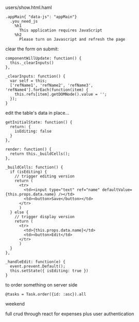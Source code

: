 users/show.html.haml
```
.appMain{ "data-js": "appMain"}
  .you_need_js
    %h1
      This application requires JavaScript
    %h2
      Please turn on Javascript and refresh the page
```











clear the form on submit:
```
componentWillUpdate: function() {
  this._clearInputs()
},

_clearInputs: function() {
  var self = this;
  ['refName1', 'refName2', 'refName3', 'refName4'].forEach(function(item) {
    this.refs[item].getDOMNode().value = '';
  });
}
```

edit the table's data in place...
```
getInitialState: function() {
  return: {
    isEditing: false
  }
},

render: function() {
  return this._buildCells();
},

_buildCells: function() {
  if (isEditing) {
    // trigger editing version
    return (
      <tr>
        <td><input type="text" ref="name" defaultValue={this.props.data.name} /></td>
        <td><button>Save</button></td>
      </tr>
      )
  } else {
    // trigger display version
    return (
      <tr>
        <td>{this.props.data.name}</td>
        <td><button>Edit</td>
      </tr>
      )
  }
},

_handleEdit: function(e) {
  event.prevent.Default();
  this.setState({ isEditing: true })
}
```


to order something on server side

```
@tasks = Task.order({id: :asc}).all
```


weekend

full crud through react for expenses
plus user authentication

